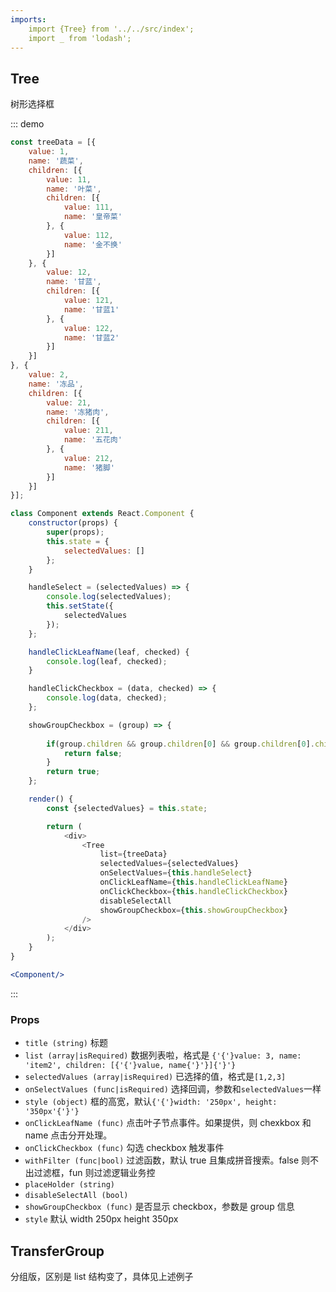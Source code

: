 ```yaml
---
imports:
    import {Tree} from '../../src/index';
    import _ from 'lodash';
---
```

## Tree

树形选择框

::: demo 
```js
const treeData = [{
    value: 1,
    name: '蔬菜',
    children: [{
        value: 11,
        name: '叶菜',
        children: [{
            value: 111,
            name: '皇帝菜'
        }, {
            value: 112,
            name: '金不换'
        }]
    }, {
        value: 12,
        name: '甘蓝',
        children: [{
            value: 121,
            name: '甘蓝1'
        }, {
            value: 122,
            name: '甘蓝2'
        }]
    }]
}, {
    value: 2,
    name: '冻品',
    children: [{
        value: 21,
        name: '冻猪肉',
        children: [{
            value: 211,
            name: '五花肉'
        }, {
            value: 212,
            name: '猪脚'
        }]
    }]
}];

class Component extends React.Component {
    constructor(props) {
        super(props);
        this.state = {
            selectedValues: []
        };
    }

    handleSelect = (selectedValues) => {
        console.log(selectedValues);
        this.setState({
            selectedValues
        });
    };

    handleClickLeafName(leaf, checked) {
        console.log(leaf, checked);
    }

    handleClickCheckbox = (data, checked) => {
        console.log(data, checked);
    };

    showGroupCheckbox = (group) => {
        
        if(group.children && group.children[0] && group.children[0].children){
            return false;
        }
        return true;
    };

    render() {
        const {selectedValues} = this.state;

        return (
            <div>
                <Tree
                    list={treeData}
                    selectedValues={selectedValues}
                    onSelectValues={this.handleSelect}
                    onClickLeafName={this.handleClickLeafName}
                    onClickCheckbox={this.handleClickCheckbox}
                    disableSelectAll
                    showGroupCheckbox={this.showGroupCheckbox}
                />
            </div>
        );
    }
}
```
```jsx
<Component/>
```
:::

### Props
- `title (string)` 标题
- `list (array|isRequired)` 数据列表啦，格式是 `{'{'}value: 3, name: 'item2', children: [{'{'}value, name{'}'}]{'}'}`
- `selectedValues (array|isRequired)` 已选择的值，格式是`[1,2,3]`
- `onSelectValues (func|isRequired)` 选择回调，参数和`selectedValues`一样
- `style (object)` 框的高宽，默认`{'{'}width: '250px', height: '350px'{'}'}`
- `onClickLeafName (func)` 点击叶子节点事件。如果提供，则 chexkbox 和 name 点击分开处理。
- `onClickCheckbox (func)` 勾选 checkbox 触发事件
- `withFilter (func|bool)` 过滤函数，默认 true 且集成拼音搜索。false 则不出过滤框，fun 则过滤逻辑业务控
- `placeHolder (string)`
- `disableSelectAll (bool)`
- `showGroupCheckbox (func)` 是否显示 checkbox，参数是 group 信息
- `style` 默认 width 250px height 350px

## TransferGroup 

分组版，区别是 list 结构变了，具体见上述例子